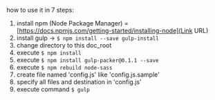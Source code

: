 how to use it in 7 steps:

1. install npm (Node Package Manager) = [https://docs.npmjs.com/getting-started/installing-node](Link URL)
1. install gulp -> `$ npm install --save gulp-install`
1. change directory to this doc_root
1. execute `$ npm install`
1. execute `$ npm install gulp-packer@0.1.1 --save`
1. execute `$ npm rebuild node-sass`
1. create file named 'config.js' like 'config.js.sample'
1. specify all files and destination in 'config.js'
1. execute command `$ gulp`